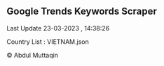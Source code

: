 

## Google Trends Keywords Scraper 
 
Last Update 23-03-2023 , 14:38:26

Country List :
VIETNAM.json



© Abdul Muttaqin 
